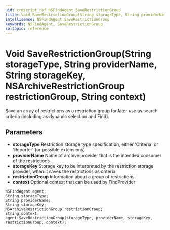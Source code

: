 ```yaml
---
uid: crmscript_ref_NSFindAgent_SaveRestrictionGroup
title: Void SaveRestrictionGroup(String storageType, String providerName, String storageKey, NSArchiveRestrictionGroup restrictionGroup, String context)
intellisense: NSFindAgent.SaveRestrictionGroup
keywords: NSFindAgent, SaveRestrictionGroup
so.topic: reference
---
```


# Void SaveRestrictionGroup(String storageType, String providerName, String storageKey, NSArchiveRestrictionGroup restrictionGroup, String context)

Save an array of restrictions as a restriction group for later use as search criteria (including as dynamic selection and Find). 

## Parameters

* **storageType** Restriction storage type specification, either 'Criteria' or 'Reporter' (or possible extensions)
* **providerName** Name of archive provider that is the intended consumer of the restrictions
* **storageKey** Storage key to be interpreted by the restriction storage provider, when it saves the restrictions as criteria
* **restrictionGroup** Information about a group of restrictions
* **context** Optional context that can be used by FindProvider

```crmscript
NSFindAgent agent;
String storageType;
String providerName;
String storageKey;
NSArchiveRestrictionGroup restrictionGroup;
String context;
agent.SaveRestrictionGroup(storageType, providerName, storageKey, restrictionGroup, context);
```

